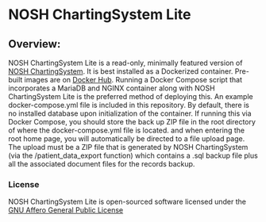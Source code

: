 # NOSH ChartingSystem Lite

## Overview:
NOSH ChartingSystem Lite is a read-only, minimally featured version of [NOSH ChartingSystem](https://github.com/shihjay2/nosh2).  It is best installed as a Dockerized container.  Pre-built images are on [Docker Hub](https://hub.docker.com/r/shihjay2/nosh-lite).  Running a Docker Compose script that incorporates a MariaDB and NGINX container along with NOSH ChartingSystem Lite is the preferred method of deploying this.  An example docker-compose.yml file is included in this repository.  By default, there is no installed database upon initialization of the container.  If running this via Docker Compose, you should store the back up ZIP file in the root directory of where the docker-compose.yml file is located.  and when entering the root home page, you will automatically be directed to a file upload page.  The upload must be a ZIP file that is generated by NOSH ChartingSystem (via the /patient_data_export function) which contains a .sql backup file plus all the associated document files for the records backup.

### License

NOSH ChartingSystem Lite is open-sourced software licensed under the [GNU Affero General Public License](http://www.gnu.org/licenses/)

